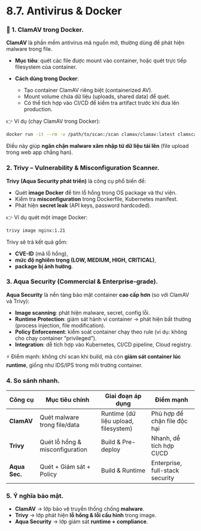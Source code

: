 # 8.7. Antivirus & Docker


### 🔹 1. ClamAV trong Docker.

**ClamAV** là phần mềm antivirus mã nguồn mở, thường dùng để phát hiện malware trong file.

* **Mục tiêu**: quét các file được mount vào container, hoặc quét trực tiếp filesystem của container.
* **Cách dùng trong Docker**:

  * Tạo container ClamAV riêng biệt (containerized AV).
  * Mount volume chứa dữ liệu (uploads, shared data) để quét.
  * Có thể tích hợp vào CI/CD để kiểm tra artifact trước khi đưa lên production.

👉 Ví dụ (chạy ClamAV trong Docker):

```bash
docker run -it --rm -v /path/to/scan:/scan clamav/clamav:latest clamscan -r /scan
```

Điều này giúp **ngăn chặn malware xâm nhập từ dữ liệu tải lên** (file upload trong web app chẳng hạn).

### 2. Trivy – Vulnerability & Misconfiguration Scanner.

**Trivy (Aqua Security phát triển)** là công cụ phổ biến để:

* Quét **image Docker** để tìm lỗ hổng trong OS package và thư viện.
* Kiểm tra **misconfiguration** trong Dockerfile, Kubernetes manifest.
* Phát hiện **secret leak** (API keys, password hardcoded).

👉 Ví dụ quét một image Docker:

```bash
trivy image nginx:1.21
```

Trivy sẽ trả kết quả gồm:

* **CVE-ID** (mã lỗ hổng),
* **mức độ nghiêm trọng (LOW, MEDIUM, HIGH, CRITICAL)**,
* **package bị ảnh hưởng**.

### 3. Aqua Security (Commercial & Enterprise-grade).

**Aqua Security** là nền tảng bảo mật container **cao cấp hơn** (so với ClamAV và Trivy):

* **Image scanning**: phát hiện malware, secret, config lỗi.
* **Runtime Protection**: giám sát hành vi container → phát hiện bất thường (process injection, file modification).
* **Policy Enforcement**: kiểm soát container chạy theo rule (ví dụ: không cho chạy container “privileged”).
* **Integration**: dễ tích hợp vào Kubernetes, CI/CD pipeline, Cloud registry.

⚡ Điểm mạnh: không chỉ scan khi build, mà còn **giám sát container lúc runtime**, giống như IDS/IPS trong môi trường container.

### 4. So sánh nhanh.

| Công cụ       | Mục tiêu chính                  | Giai đoạn áp dụng                    | Điểm mạnh                       |
| ------------- | ------------------------------- | ------------------------------------ | ------------------------------- |
| **ClamAV**    | Quét malware trong file/data    | Runtime (dữ liệu upload, filesystem) | Phù hợp để chặn file độc hại    |
| **Trivy**     | Quét lỗ hổng & misconfiguration | Build & Pre-deploy                   | Nhanh, dễ tích hợp CI/CD        |
| **Aqua Sec.** | Quét + Giám sát + Policy        | Build & Runtime                      | Enterprise, full-stack security |

### 5. Ý nghĩa bảo mật.

* **ClamAV** → lớp bảo vệ truyền thống chống **malware**.
* **Trivy** → lớp phát hiện **lỗ hổng & lỗi cấu hình** trong image.
* **Aqua Security** → lớp giám sát **runtime + compliance**.




